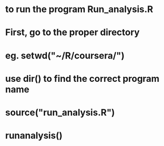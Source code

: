 # to run the program Run_analysis.R
# First, go to the proper directory
# eg. setwd("~/R/coursera/")
# use dir() to find the correct program name
# source("run_analysis.R") 
# runanalysis()
